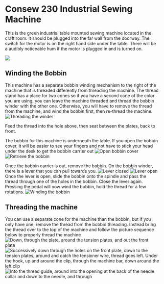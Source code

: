 # Consew 230 Industrial Sewing Machine

This is the green industrial table mounted sewing machine located in the craft room.  It should be plugged into the far  wall from the doorway.  The switch for the motor is on the right hand side under the table.  There will be a audibly noticeable hum if the motor is plugged in and is turned on.

![ ](images/230IndustrialMachine/230machine.jpg)

## Winding the Bobbin
This machine has a separate bobbin winding mechanism to the right of the machine that is threaded differently from threading the machine.  The thread stand has a place for two cones so if you have a second cone of the color you are using, you can leave the machine threaded and thread the bobbin winder with the other one.  Otherwise, you will have to remove the thread from the machine, and wind the bobbin first, then re-thread the machine.
![Threading the winder](images/230IndustrialMachine/230machine_bobbin_3.jpg)

Feed the thread into the hole above, then seat between the plates, back to front.

The bobbin for this machine is underneath the table. If you open the bobbin cover, it will be easier to see your fingers and not have to stick your head under the desk to get the bobbin carrier out
![Open bobbin cover](images/230IndustrialMachine/230machine_bobbin_1.jpg)
![Retrieve the bobbin](images/230IndustrialMachine/230machine_bobbin_2.jpg)

Once the bobbin carrier is out, remove the bobbin. On the bobbin winder, there is a lever that you can pull towards you.
![Lever closed](images/230IndustrialMachine/230machine_bobbin_4.jpg)
![Lever open](images/230IndustrialMachine/230machine_bobbin_5.jpg)
Once the lever is open, slide the bobbin onto the spindle and pass the thread through one of the holes in the bobbin.  Close the lever again. Pressing the pedal will now wind the bobbin, hold the thread for a few rotations.
![Winding the bobbin](images/230IndustrialMachine/230machine_bobbin_7.jpg)

## Threading the machine
You can use a separate cone for the machine than the bobbin, but if you only have one, remove the thread from the bobbin threading. Instead bring the thread over to the top of the machine and follow the picture sequence below to properly thread the machine
![Down, through the plate, around the tension plates, and out the front plate](images/230IndustrialMachine/230machine_threading_1.jpg)
![Successively down through the holes on the front plate, down to the tension plates, around and catch the tensioner wire, thread goes left. Under the hook, up and around the clip, through the machine bar, down around the left clip](images/230IndustrialMachine/230machine_threading_2.jpg)
![Into the thread guide, around into the opening at the back of the needle collar and down to the needle, and through](images/230IndustrialMachine/230machine_threading_3.jpg)

<!--stackedit_data:
eyJoaXN0b3J5IjpbLTIwNDY2MDY5MTcsLTI1NTIyMzEzNiwtMT
UxMzI3MTYyNiwtMTcxMDMwMTMzNywtMTU3ODY4NjU2OCw4OTY5
MzAzNjEsLTE3Mzc4NDU4MTBdfQ==
-->